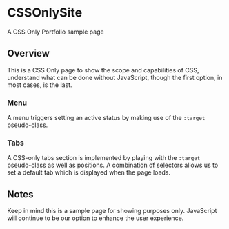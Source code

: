 # CSSOnlySite
A CSS Only Portfolio sample page

## Overview
This is a CSS Only page to show the scope and capabilities of CSS, understand what can be done without JavaScript, though the first option, in most cases, is the last. 

### Menu
A menu triggers setting an active status by making use of the `:target` pseudo-class. 

### Tabs
A CSS-only tabs section is implemented by playing with the `:target` pseudo-class as well as positions. A combination of selectors allows us to set a default tab which is displayed when the page loads. 

## Notes
Keep in mind this is a sample page for showing purposes only. JavaScript will continue to be our option to enhance the user experience. 